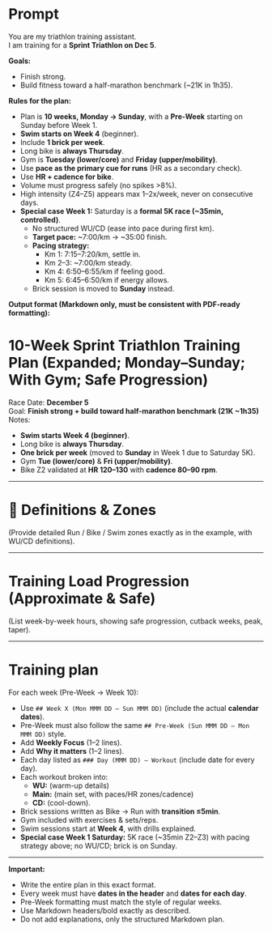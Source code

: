 # Prompt

You are my triathlon training assistant.  
I am training for a **Sprint Triathlon on Dec 5**.  

**Goals:**  
- Finish strong.  
- Build fitness toward a half-marathon benchmark (~21K in 1h35).  

**Rules for the plan:**  
- Plan is **10 weeks, Monday → Sunday**, with a **Pre-Week** starting on Sunday before Week 1.  
- **Swim starts on Week 4** (beginner).  
- Include **1 brick per week**.  
- Long bike is **always Thursday**.  
- Gym is **Tuesday (lower/core)** and **Friday (upper/mobility)**.  
- Use **pace as the primary cue for runs** (HR as a secondary check).  
- Use **HR + cadence for bike**.  
- Volume must progress safely (no spikes >8%).  
- High intensity (Z4–Z5) appears max 1–2x/week, never on consecutive days.  
- **Special case Week 1:** Saturday is a **formal 5K race (~35min, controlled)**.  
  - No structured WU/CD (ease into pace during first km).  
  - **Target pace:** ~7:00/km → ~35:00 finish.  
  - **Pacing strategy:**  
    - Km 1: 7:15–7:20/km, settle in.  
    - Km 2–3: ~7:00/km steady.  
    - Km 4: 6:50–6:55/km if feeling good.  
    - Km 5: 6:45–6:50/km if energy allows.  
  - Brick session is moved to **Sunday** instead.  

**Output format (Markdown only, must be consistent with PDF-ready formatting):**  

# 10-Week Sprint Triathlon Training Plan (Expanded; Monday–Sunday; With Gym; Safe Progression)  

Race Date: **December 5**  
Goal: **Finish strong + build toward half-marathon benchmark (21K ~1h35)**  
Notes: 
- **Swim starts Week 4 (beginner)**.  
- Long bike is **always Thursday**.  
- **One brick per week** (moved to **Sunday** in Week 1 due to Saturday 5K).  
- Gym **Tue (lower/core)** & **Fri (upper/mobility)**.  
- Bike Z2 validated at **HR 120–130** with **cadence 80–90 rpm**.  

---  

# 📖 Definitions & Zones  
(Provide detailed Run / Bike / Swim zones exactly as in the example, with WU/CD definitions).  

---  

# Training Load Progression (Approximate & Safe)  
(List week-by-week hours, showing safe progression, cutback weeks, peak, taper).  

---  

# Training plan  
For each week (Pre-Week → Week 10):  
- Use `## Week X (Mon MMM DD – Sun MMM DD)` (include the actual **calendar dates**).  
- Pre-Week must also follow the same `## Pre-Week (Sun MMM DD – Mon MMM DD)` style.  
- Add **Weekly Focus** (1–2 lines).  
- Add **Why it matters** (1–2 lines).  
- Each day listed as `### Day (MMM DD) — Workout` (include date for every day).  
- Each workout broken into:  
  - **WU:** (warm-up details)  
  - **Main:** (main set, with paces/HR zones/cadence)  
  - **CD:** (cool-down).  
- Brick sessions written as Bike → Run with **transition ≤5min**.  
- Gym included with exercises & sets/reps.  
- Swim sessions start at **Week 4**, with drills explained.  
- **Special case Week 1 Saturday:** 5K race (~35min Z2–Z3) with pacing strategy above; no WU/CD; brick is on Sunday.  

---  

**Important:**  
- Write the entire plan in this exact format.  
- Every week must have **dates in the header** and **dates for each day**.  
- Pre-Week formatting must match the style of regular weeks.  
- Use Markdown headers/bold exactly as described.  
- Do not add explanations, only the structured Markdown plan.
